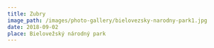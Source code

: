 ```yaml
---
title: Zubry
image_path: /images/photo-gallery/bielovezsky-narodny-park1.jpg
date: 2018-09-02
place: Bielovežský národný park
---
```

